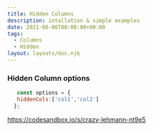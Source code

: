 ```yaml
---
title: Hidden Columns
description: intallation & simple examples
date: 2021-06-06T00:00:00+00:00
tags:
  - Columns
  - Hidden
layout: layouts/doc.njk
---
```

### Hidden Column options

 ```js
    const options = {
    hiddenCols:['col1','col2']
   };

```

https://codesandbox.io/s/crazy-lehmann-nt9e5
